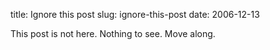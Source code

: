 title: Ignore this post
slug: ignore-this-post
date: 2006-12-13


This post is not here. Nothing to see. Move along.
